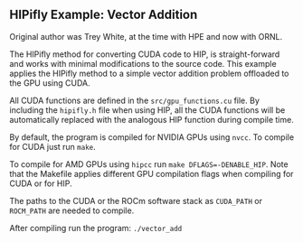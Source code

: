 ## HIPifly Example: Vector Addition

Original author was Trey White, at the time with HPE and now with ORNL.

The HIPifly method for converting CUDA code to HIP, is straight-forward and works with minimal modifications to the source code. This example applies the HIPifly method to a simple vector addition problem offloaded to the GPU using CUDA.

All CUDA functions are defined in the `src/gpu_functions.cu` file. By including the `hipifly.h` file when using HIP, all the CUDA functions will be automatically replaced with the analogous HIP function during compile time.

By default, the program is compiled for NVIDIA GPUs using `nvcc`. To compile for CUDA just run `make`. 

To compile for AMD GPUs using `hipcc` run `make DFLAGS=-DENABLE_HIP`. Note that the Makefile applies different GPU compilation flags when compiling for CUDA or for HIP.     

The paths to the CUDA or the ROCm software stack as `CUDA_PATH` or `ROCM_PATH` are needed to compile.   

After compiling run the program: `./vector_add`

